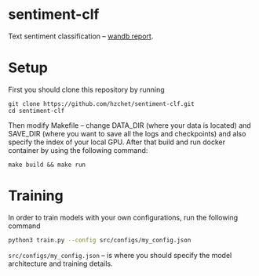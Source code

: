# sentiment-clf
Text sentiment classification – [wandb report](https://api.wandb.ai/links/hzchet/4y33f0rx).

# Setup
First you should clone this repository by running
```shell
git clone https://github.com/hzchet/sentiment-clf.git
cd sentiment-clf
```
Then modify Makefile – change DATA_DIR (where your data is located) and SAVE_DIR (where you want to save all the logs and checkpoints) and also specify the index of your local GPU. After that build and run docker container by using the following command:
```shell
make build && make run
```
# Training
In order to train models with your own configurations, run the following command

```bash
python3 train.py --config src/configs/my_config.json
```
`src/configs/my_config.json` – is where you should specify the model architecture and training details.
